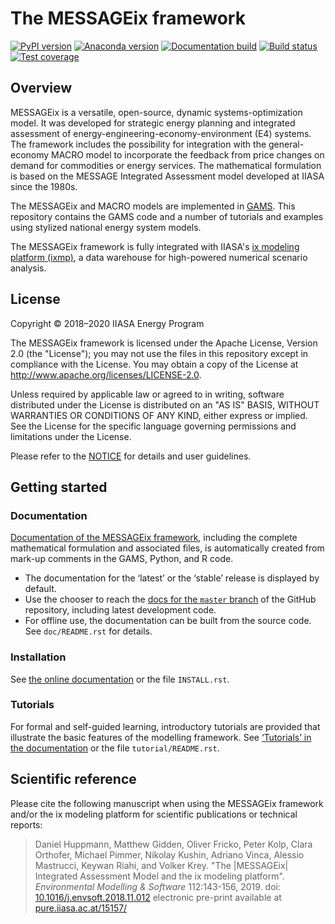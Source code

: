 # The MESSAGEix framework

[![PyPI version](https://img.shields.io/pypi/v/message_ix.svg)](https://pypi.python.org/pypi/message_ix/)
[![Anaconda version](https://img.shields.io/conda/vn/conda-forge/message-ix)](https://anaconda.org/conda-forge/message-ix)
[![Documentation build](https://readthedocs.com/projects/iiasa-energy-program-message-ix/badge/?version=v3.1.0)](https://docs.messageix.org/en/stable/)
[![Build status](https://github.com/iiasa/message_ix/workflows/pytest/badge.svg)](https://github.com/iiasa/message_ix/actions?query=workflow:pytest)
[![Test coverage](https://codecov.io/gh/iiasa/message_ix/branch/master/graph/badge.svg)](https://codecov.io/gh/iiasa/message_ix)

## Overview

MESSAGEix is a versatile, open-source, dynamic systems-optimization model.
It was developed for strategic energy planning and integrated assessment of
energy-engineering-economy-environment (E4) systems. The framework includes the
possibility for integration with the general-economy MACRO model to incorporate
the feedback from price changes on demand for commodities or energy services.
The mathematical formulation is based on the MESSAGE Integrated Assessment
model developed at IIASA since the 1980s.

The MESSAGEix and MACRO models are implemented in [GAMS](http://www.gams.com).
This repository contains the GAMS code and a number of tutorials and examples
using stylized national energy system models.

The MESSAGEix framework is fully integrated with IIASA's
[ix modeling platform (ixmp)](https://www.github.com/iiasa/ixmp),
a data warehouse for high-powered numerical scenario analysis.


## License

Copyright © 2018–2020 IIASA Energy Program

The MESSAGEix framework is licensed under the Apache License, Version 2.0 (the
"License"); you may not use the files in this repository except in compliance
with the License. You may obtain a copy of the License at
<http://www.apache.org/licenses/LICENSE-2.0>.

Unless required by applicable law or agreed to in writing, software distributed under the License is distributed on an "AS IS" BASIS, WITHOUT WARRANTIES OR CONDITIONS OF ANY KIND, either express or implied. See the License for the specific language governing permissions and limitations under the License.

Please refer to the [NOTICE](NOTICE.rst) for details and user guidelines.


## Getting started

### Documentation

[Documentation of the MESSAGEix framework](https://docs.messageix.org/),
including the complete mathematical formulation and associated files, is
automatically created from mark-up comments in the GAMS, Python, and R code.

- The documentation for the ‘latest’ or the ‘stable’ release is displayed by
  default.
- Use the chooser to reach the [docs for the ``master`` branch](https://docs.messageix.org/en/master) of the
  GitHub repository, including latest development code.
- For offline use, the documentation can be built from the source code.
  See `doc/README.rst` for details.

### Installation

See [the online documentation](https://docs.messageix.org/en/stable/#getting-started) or the file `INSTALL.rst`.


### Tutorials

For formal and self-guided learning, introductory tutorials are provided that
illustrate the basic features of the modelling framework.
See [‘Tutorials’ in the documentation](https://docs.messageix.org/en/stable/tutorials.html)
or the file `tutorial/README.rst`.


## Scientific reference

Please cite the following manuscript when using the MESSAGEix framework and/or
the ix modeling platform for scientific publications or technical reports:

> Daniel Huppmann, Matthew Gidden, Oliver Fricko, Peter Kolp, Clara Orthofer,
  Michael Pimmer, Nikolay Kushin, Adriano Vinca, Alessio Mastrucci,
  Keywan Riahi, and Volker Krey.
  "The |MESSAGEix| Integrated Assessment Model and the ix modeling platform".
  *Environmental Modelling & Software* 112:143-156, 2019.
  doi: [10.1016/j.envsoft.2018.11.012](https://doi.org/10.1016/j.envsoft.2018.11.012)
  electronic pre-print available at
  [pure.iiasa.ac.at/15157/](https://pure.iiasa.ac.at/15157/)
